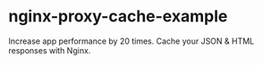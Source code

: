 # nginx-proxy-cache-example
Increase app performance by 20 times. Cache your JSON &amp; HTML responses with Nginx. 
